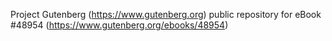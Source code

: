 Project Gutenberg (https://www.gutenberg.org) public repository for eBook #48954 (https://www.gutenberg.org/ebooks/48954)

